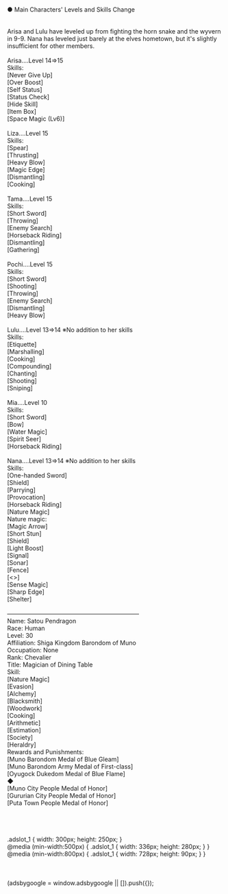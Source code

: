 <br/>
<br/>
● Main Characters' Levels and Skills Change<br/>
<TLN: This list is from before Chapter 10, at the end of Chapter 9.><br/>
<br/>
Arisa and Lulu have leveled up from fighting the horn snake and the wyvern in 9-9. Nana has leveled just barely at the elves hometown, but it's slightly insufficient for other members.<br/>
<br/>
Arisa....Level 14=>15<br/>
Skills:<br/>
[Never Give Up]<br/>
[Over Boost]<br/>
[Self Status]<br/>
[Status Check]<br/>
[Hide Skill]<br/>
[Item Box]<br/>
[Space Magic (Lv6)]<br/>
<br/>
Liza....Level 15<br/>
Skills:<br/>
[Spear]<br/>
[Thrusting]<br/>
[Heavy Blow]<br/>
[Magic Edge]<br/>
[Dismantling]<br/>
[Cooking]<br/>
<br/>
Tama....Level 15<br/>
Skills:<br/>
[Short Sword]<br/>
[Throwing]<br/>
[Enemy Search]<br/>
[Horseback Riding]<br/>
[Dismantling]<br/>
[Gathering]<br/>
<br/>
Pochi....Level 15<br/>
Skills:<br/>
[Short Sword]<br/>
[Shooting]<br/>
[Throwing]<br/>
[Enemy Search]<br/>
[Dismantling]<br/>
[Heavy Blow]<br/>
<br/>
Lulu....Level 13=>14 ※No addition to her skills<br/>
Skills:<br/>
[Etiquette]<br/>
[Marshalling]<br/>
[Cooking]<br/>
[Compounding]<br/>
[Chanting]<br/>
[Shooting]<br/>
[Sniping]<br/>
<br/>
Mia....Level 10<br/>
Skills:<br/>
[Short Sword]<br/>
[Bow]<br/>
[Water Magic]<br/>
[Spirit Seer]<br/>
[Horseback Riding]<br/>
<br/>
Nana....Level 13=>14 ※No addition to her skills<br/>
Skills:<br/>
[One-handed Sword]<br/>
[Shield]<br/>
[Parrying]<br/>
[Provocation]<br/>
[Horseback Riding]<br/>
[Nature Magic]<br/>
Nature magic:<br/>
[Magic Arrow]<br/>
[Short Stun]<br/>
[Shield]<br/>
[Light Boost]<br/>
[Signal]<br/>
[Sonar]<br/>
[Fence]<br/>
[<<Floating Board>>]<br/>
[Sense Magic]<br/>
[Sharp Edge]<br/>
[Shelter]<br/>
<br/>
――――――――――――――――――――――<br/>
Name: Satou Pendragon<br/>
Race: Human<br/>
Level: 30<br/>
Affiliation: Shiga Kingdom Barondom of Muno <br/>
Occupation: None<br/>
Rank: Chevalier<br/>
Title: Magician of Dining Table<br/>
Skill:<br/>
[Nature Magic]<br/>
[Evasion]<br/>
[Alchemy]<br/>
[Blacksmith]<br/>
[Woodwork]<br/>
[Cooking]<br/>
[Arithmetic]<br/>
[Estimation]<br/>
[Society]<br/>
[Heraldry]<br/>
Rewards and Punishments:<br/>
[Muno Barondom Medal of Blue Gleam]<br/>
[Muno Barondom Army Medal of First-class]<br/>
[Oyugock Dukedom Medal of Blue Flame]<br/>
◆<br/>
[Muno City People Medal of Honor]<br/>
[Gururian City People Medal of Honor]<br/>
[Puta Town People Medal of Honor]<br/>
<br/>
<br/>
<br/>
<br/>
.adslot_1 { width: 300px; height: 250px; }<br/>
@media (min-width:500px) { .adslot_1 { width: 336px; height: 280px; } }<br/>
@media (min-width:800px) { .adslot_1 { width: 728px; height: 90px; } }<br/>
<br/>
<br/>
<br/>
(adsbygoogle = window.adsbygoogle || []).push({});<br/>
<br/>
<br/>
<br/>
<br/>
